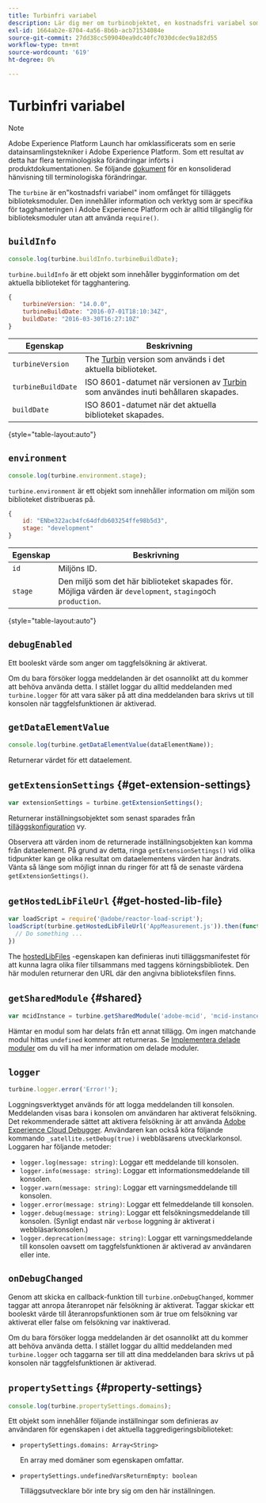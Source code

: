 ```yaml
---
title: Turbinfri variabel
description: Lär dig mer om turbinobjektet, en kostnadsfri variabel som ger information och verktyg som är specifika för tagghanteringen i Adobe Experience Platform.
exl-id: 1664ab2e-8704-4a56-8b6b-acb71534084e
source-git-commit: 27dd38cc509040ea9dc40fc7030dcdec9a182d55
workflow-type: tm+mt
source-wordcount: '619'
ht-degree: 0%

---
```


# Turbinfri variabel

>[!NOTE]
>
>Adobe Experience Platform Launch har omklassificerats som en serie datainsamlingstekniker i Adobe Experience Platform. Som ett resultat av detta har flera terminologiska förändringar införts i produktdokumentationen. Se följande [dokument](../term-updates.md) för en konsoliderad hänvisning till terminologiska förändringar.

The `turbine` är en&quot;kostnadsfri variabel&quot; inom omfånget för tilläggets biblioteksmoduler. Den innehåller information och verktyg som är specifika för tagghanteringen i Adobe Experience Platform och är alltid tillgänglig för biblioteksmoduler utan att använda `require()`.

## `buildInfo`

```js
console.log(turbine.buildInfo.turbineBuildDate);
```

`turbine.buildInfo` är ett objekt som innehåller bygginformation om det aktuella biblioteket för tagghantering.

```js
{
    turbineVersion: "14.0.0",
    turbineBuildDate: "2016-07-01T18:10:34Z",
    buildDate: "2016-03-30T16:27:10Z"
}
```

| Egenskap | Beskrivning |
| --- | --- |
| `turbineVersion` | The [Turbin](https://www.npmjs.com/package/@adobe/reactor-turbine) version som används i det aktuella biblioteket. |
| `turbineBuildDate` | ISO 8601-datumet när versionen av [Turbin](https://www.npmjs.com/package/@adobe/reactor-turbine) som användes inuti behållaren skapades. |
| `buildDate` | ISO 8601-datumet när det aktuella biblioteket skapades. |

{style="table-layout:auto"}

## `environment`

```js
console.log(turbine.environment.stage);
```

`turbine.environment` är ett objekt som innehåller information om miljön som biblioteket distribueras på.

```js
{
    id: "ENbe322acb4fc64dfdb603254ffe98b5d3",
    stage: "development"
}
```

| Egenskap | Beskrivning |
| --- | --- |
| `id` | Miljöns ID. |
| `stage` | Den miljö som det här biblioteket skapades för. Möjliga värden är `development`, `staging`och `production`. |

{style="table-layout:auto"}

## `debugEnabled`

Ett booleskt värde som anger om taggfelsökning är aktiverat.

Om du bara försöker logga meddelanden är det osannolikt att du kommer att behöva använda detta. I stället loggar du alltid meddelanden med `turbine.logger` för att vara säker på att dina meddelanden bara skrivs ut till konsolen när taggfelsfunktionen är aktiverad.

## `getDataElementValue`

```js
console.log(turbine.getDataElementValue(dataElementName));
```

Returnerar värdet för ett dataelement.

## `getExtensionSettings` {#get-extension-settings}

```js
var extensionSettings = turbine.getExtensionSettings();
```

Returnerar inställningsobjektet som senast sparades från [tilläggskonfiguration](./configuration.md) vy.

Observera att värden inom de returnerade inställningsobjekten kan komma från dataelement. På grund av detta, ringa `getExtensionSettings()` vid olika tidpunkter kan ge olika resultat om dataelementens värden har ändrats. Vänta så länge som möjligt innan du ringer för att få de senaste värdena `getExtensionSettings()`.

## `getHostedLibFileUrl` {#get-hosted-lib-file}

```js
var loadScript = require('@adobe/reactor-load-script');
loadScript(turbine.getHostedLibFileUrl('AppMeasurement.js')).then(function() {
  // Do something ...
})
```

The [hostedLibFiles](./manifest.md) -egenskapen kan definieras inuti tilläggsmanifestet för att kunna lagra olika filer tillsammans med taggens körningsbibliotek. Den här modulen returnerar den URL där den angivna biblioteksfilen finns.

## `getSharedModule` {#shared}

```js
var mcidInstance = turbine.getSharedModule('adobe-mcid', 'mcid-instance');
```

Hämtar en modul som har delats från ett annat tillägg. Om ingen matchande modul hittas `undefined` kommer att returneras. Se [Implementera delade moduler](./web/shared.md) om du vill ha mer information om delade moduler.

## `logger`

```js
turbine.logger.error('Error!');
```

Loggningsverktyget används för att logga meddelanden till konsolen. Meddelanden visas bara i konsolen om användaren har aktiverat felsökning. Det rekommenderade sättet att aktivera felsökning är att använda [Adobe Experience Cloud Debugger](https://chrome.google.com/webstore/detail/adobe-experience-cloud-de/ocdmogmohccmeicdhlhhgepeaijenapj?src=propaganda). Användaren kan också köra följande kommando `_satellite.setDebug(true)` i webbläsarens utvecklarkonsol. Loggaren har följande metoder:

* `logger.log(message: string)`: Loggar ett meddelande till konsolen.
* `logger.info(message: string)`: Loggar ett informationsmeddelande till konsolen.
* `logger.warn(message: string)`: Loggar ett varningsmeddelande till konsolen.
* `logger.error(message: string)`: Loggar ett felmeddelande till konsolen.
* `logger.debug(message: string)`: Loggar ett felsökningsmeddelande till konsolen. (Synligt endast när `verbose` loggning är aktiverat i webbläsarkonsolen.)
* `logger.deprecation(message: string)`: Loggar ett varningsmeddelande till konsolen oavsett om taggfelsfunktionen är aktiverad av användaren eller inte.

## `onDebugChanged`

Genom att skicka en callback-funktion till `turbine.onDebugChanged`, kommer taggar att anropa återanropet när felsökning är aktiverat. Taggar skickar ett booleskt värde till återanropsfunktionen som är true om felsökning var aktiverat eller false om felsökning var inaktiverad.

Om du bara försöker logga meddelanden är det osannolikt att du kommer att behöva använda detta. I stället loggar du alltid meddelanden med `turbine.logger` och taggarna ser till att dina meddelanden bara skrivs ut på konsolen när taggfelsfunktionen är aktiverad.

## `propertySettings` {#property-settings}

```js
console.log(turbine.propertySettings.domains);
```

Ett objekt som innehåller följande inställningar som definieras av användaren för egenskapen i det aktuella taggredigeringsbiblioteket:

* `propertySettings.domains: Array<String>`

   En array med domäner som egenskapen omfattar.

* `propertySettings.undefinedVarsReturnEmpty: boolean`

   Tilläggsutvecklare bör inte bry sig om den här inställningen.
